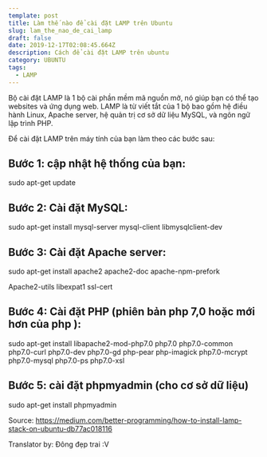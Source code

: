 ```yaml
---
template: post
title: Làm thế nào để cài đặt LAMP trên Ubuntu
slug: lam_the_nao_de_cai_lamp
draft: false
date: 2019-12-17T02:08:45.664Z
description: Cách để cài đặt LAMP trên ubuntu
category: UBUNTU
tags:
  - LAMP
---
```

Bộ cài đặt LAMP là 1 bộ cài phần mềm mã nguồn mở, nó giúp bạn có thể tạo websites và ứng dụng web. LAMP là từ viết tắt của 1 bộ bao gồm hệ điều hành Linux, Apache server, hệ quản trị cơ sở dữ liệu MySQL, và ngôn ngữ lập trình PHP.

Để cài đặt LAMP trên máy tính của bạn làm theo các bước sau:

## **Bước 1: cập nhật hệ thống của bạn:**

sudo apt-get update

## **Bước 2: Cài đặt MySQL:**

sudo apt-get install mysql-server mysql-client libmysqlclient-dev

## **Bước 3: Cài đặt Apache server:**

sudo apt-get install apache2 apache2-doc apache-npm-prefork

Apache2-utils libexpat1 ssl-cert

## **Bước 4: Cài đặt PHP (phiên bản php 7,0 hoặc mới hơn của php ):**

sudo apt-get install libapache2-mod-php7.0 php7.0 php7.0-common php7.0-curl php7.0-dev php7.0-gd php-pear php-imagick php7.0-mcrypt php7.0-mysql php7.0-ps php7.0-xsl

## **Bước 5: cài đặt phpmyadmin (cho cơ sở dữ liệu)**

sudo apt-get install phpmyadmin



Source: https://medium.com/better-programming/how-to-install-lamp-stack-on-ubuntu-db77ac018116

Translator by: Đông đẹp trai :V
